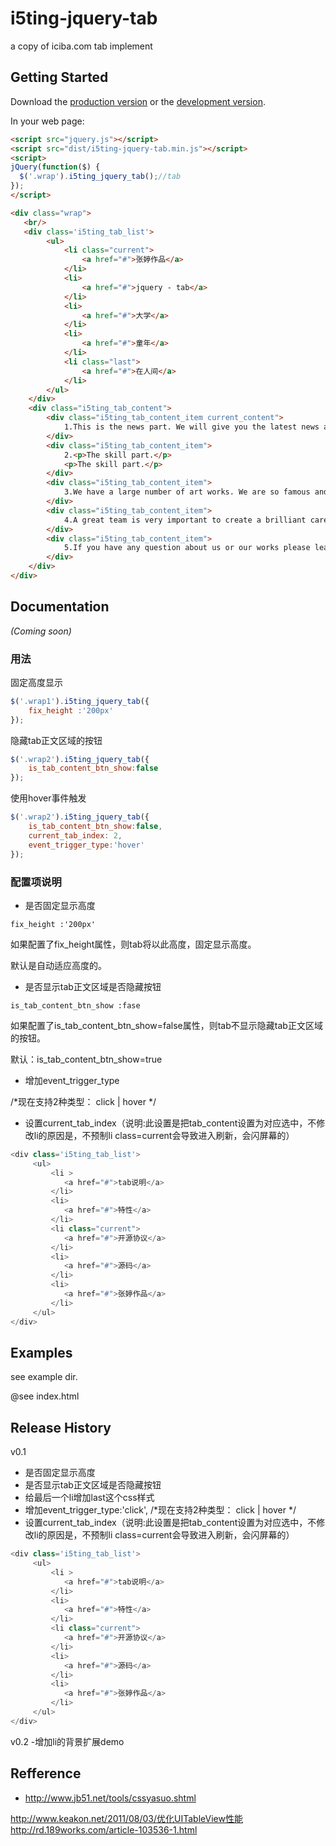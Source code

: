 # i5ting-jquery-tab

a copy of iciba.com tab implement

## Getting Started
Download the [production version][min] or the [development version][max].

[min]: https://raw.github.com/i5ting/i5ting-jquery-tab/master/dist/i5ting-jquery-tab.min.js
[max]: https://raw.github.com/i5ting/i5ting-jquery-tab/master/dist/i5ting-jquery-tab.js

In your web page:

```html
<script src="jquery.js"></script>
<script src="dist/i5ting-jquery-tab.min.js"></script>
<script>
jQuery(function($) {
  $('.wrap').i5ting_jquery_tab();//tab
});
</script>

<div class="wrap">
   <br/>
   <div class='i5ting_tab_list'>
        <ul>
            <li class="current">
            	<a href="#">张婷作品</a>	
            </li>
            <li>
            	<a href="#">jquery - tab</a>
            </li>
            <li>
            	<a href="#">大学</a>
            </li>
            <li>
            	<a href="#">童年</a>
            </li>
            <li class="last">
            	<a href="#">在人间</a>
            </li>
        </ul>
	</div>
    <div class="i5ting_tab_content">
        <div class="i5ting_tab_content_item current_content">
			1.This is the news part. We will give you the latest news around the world on pretty hearts and the beautiful scenry. 
		</div>
        <div class="i5ting_tab_content_item">
			2.<p>The skill part.</p>
			<p>The skill part.</p>
		</div>
        <div class="i5ting_tab_content_item">
			3.We have a large number of art works. We are so famous and popular that many people come here to watch our show from far distance.
		</div>
        <div class="i5ting_tab_content_item">
			4.A great team is very important to create a brilliant career. We are not alone ,we are a team, we can share all the dificulies.
		</div>
        <div class="i5ting_tab_content_item">
			5.If you have any question about us or our works please leave a message, we will repond at once.
		</div>
    </div>
</div>
```

## Documentation
_(Coming soon)_

### 用法
固定高度显示

```javascript
$('.wrap1').i5ting_jquery_tab({
	fix_height :'200px'
});

```

隐藏tab正文区域的按钮

```javascript
$('.wrap2').i5ting_jquery_tab({
	is_tab_content_btn_show:false
});

```

使用hover事件触发

```javascript
$('.wrap2').i5ting_jquery_tab({
	is_tab_content_btn_show:false,
	current_tab_index: 2, 
	event_trigger_type:'hover'
});
```


### 配置项说明
- 是否固定显示高度

```
fix_height :'200px'
```

如果配置了fix_height属性，则tab将以此高度，固定显示高度。

默认是自动适应高度的。

- 是否显示tab正文区域是否隐藏按钮

```
is_tab_content_btn_show :fase
```

如果配置了is_tab_content_btn_show=false属性，则tab不显示隐藏tab正文区域的按钮。

默认：is_tab_content_btn_show=true

- 增加event_trigger_type

/*现在支持2种类型：  click | hover */

- 设置current_tab_index（说明:此设置是把tab_content设置为对应选中，不修改li的原因是，不预制li class=current会导致进入刷新，会闪屏幕的）

```js
<div class='i5ting_tab_list'> 
     <ul>
         <li >
         	<a href="#">tab说明</a>	
         </li>
         <li>
         	<a href="#">特性</a>
         </li>
         <li class="current">
         	<a href="#">开源协议</a>
         </li>
         <li>
         	<a href="#">源码</a>
         </li>
         <li>
         	<a href="#">张婷作品</a>
         </li>
     </ul>
</div>
```

## Examples

see example dir.

@see index.html

## Release History

v0.1

- 是否固定显示高度
- 是否显示tab正文区域是否隐藏按钮
- 给最后一个li增加last这个css样式
- 增加event_trigger_type:'click', /*现在支持2种类型：  click | hover */
- 设置current_tab_index（说明:此设置是把tab_content设置为对应选中，不修改li的原因是，不预制li class=current会导致进入刷新，会闪屏幕的）

```js
<div class='i5ting_tab_list'> 
     <ul>
         <li >
         	<a href="#">tab说明</a>	
         </li>
         <li>
         	<a href="#">特性</a>
         </li>
         <li class="current">
         	<a href="#">开源协议</a>
         </li>
         <li>
         	<a href="#">源码</a>
         </li>
         <li>
         	<a href="#">张婷作品</a>
         </li>
     </ul>
</div>
```

v0.2
-增加li的背景扩展demo
<div class='i5ting_tab_list i5ting_tab_list_bg'> 


## Refference

- http://www.jb51.net/tools/cssyasuo.shtml



 http://www.keakon.net/2011/08/03/优化UITableView性能
 http://rd.189works.com/article-103536-1.html
